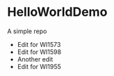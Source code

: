# HelloWorldDemo
A simple repo 
- Edit for WI1573
- Edit for WI1598
- Another edit
- Edit for WI1955
